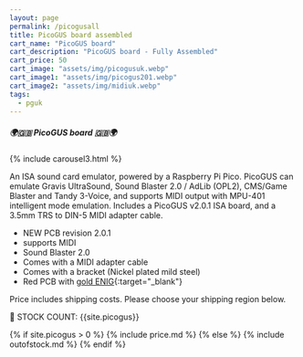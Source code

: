 ```yaml
---
layout: page
permalink: /picogusall
title: PicoGUS board assembled
cart_name: "PicoGUS board"
cart_description: "PicoGUS board - Fully Assembled"
cart_price: 50
cart_image: "assets/img/picogusuk.webp"
cart_image1: "assets/img/picogus201.webp"
cart_image2: "assets/img/midiuk.webp"
tags: 
  - pguk
---
```


##### 🌍🇬🇧 PicoGUS board 🇬🇧🌍

{% include carousel3.html %}

An ISA sound card emulator, powered by a Raspberry Pi Pico. PicoGUS can emulate Gravis UltraSound, Sound Blaster 2.0 / AdLib (OPL2), CMS/Game Blaster and Tandy 3-Voice, and supports MIDI output with MPU-401 intelligent mode emulation. Includes a PicoGUS v2.0.1 ISA board, and a 3.5mm TRS to DIN-5 MIDI adapter cable.

* NEW PCB revision 2.0.1
* supports MIDI
* Sound Blaster 2.0
* Comes with a MIDI adapter cable
* Comes with a bracket (Nickel plated mild steel)
* Red PCB with [gold ENIG](https://en.wikipedia.org/wiki/Electroless_nickel_immersion_gold){:target="_blank"}

Price includes shipping costs. Please choose your shipping region below.

&#128221; STOCK COUNT: {{site.picogus}}

{% if site.picogus > 0 %}
{% include price.md %}
{% else %}
{% include outofstock.md %}
{% endif %}